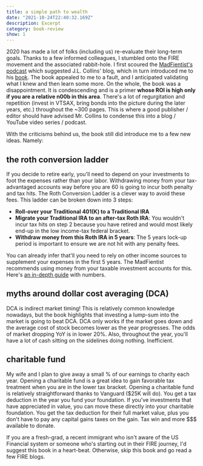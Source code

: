 ```yaml
---
title: a simple path to wealth
date: "2021-10-24T22:40:32.169Z"
description: Excerpt
category: book-review
show: 1
---
```


2020 has made a lot of folks (including us) re-evaluate their long-term goals. Thanks to a few informed colleagues, I stumbled onto the FIRE movement and the associated rabbit-hole. I first scoured the [MadFientist's podcast](https://www.madfientist.com/podcast/) which suggested J.L. Collins' blog, which in turn introduced me to his [book](https://www.goodreads.com/book/show/30646587-the-simple-path-to-wealth). The book appealed to me to a fault, and I anticipated validating what I knew and then learn some more. On the whole, the book was a disappointment. It is condescending and is a primer **whose ROI is high only if you are a relative n00b in this area**. There's a lot of regurgitation and repetition (invest in VTSAX, bring bonds into the picture during the later years, etc.) throughout the ~300 pages. This is where a good publisher / editor should have advised Mr. Collins to condense this into a blog / YouTube video series / podcast. 

With the criticisms behind us, the book still did introduce me to a few new ideas. Namely:

## the roth conversion ladder

If you decide to retire early, you'll need to depend on your investments to foot the expenses rather than your labor. Withdrawing money from your tax-advantaged accounts way before you are 60 is going to incur both penalty and tax hits. The Roth Conversion Ladder is a clever way to avoid these fees. This ladder can be broken down into 3 steps:

- **Roll-over your Traditional 401(K) to a Traditional IRA**
- **Migrate your Traditional IRA to an after-tax Roth IRA**: You wouldn't incur tax hits on step 2 because you have retired and would most likely end-up in the low income-tax federal bracket.
- **Withdraw money from this Roth IRA in 5 years**: The 5 years lock-up period is important to ensure we are not hit with any penalty fees.
	
You can already infer that'll you need to rely on other income sources to supplement your expenses in the first 5 years. The MadFientist recommends using money from your taxable investment accounts for this. Here's [an in-depth guide](https://www.madfientist.com/traditional-ira-vs-roth-ira/) with numbers. 

## myths around dollar cost averaging (DCA)

DCA is indirect market timing! This is relatively common knowledge nowadays, but the book highlights that investing a lump-sum into the market is going to beat DCA. DCA only works if the market goes down and the average cost of stock becomes lower as the year progresses. The odds of market dropping YoY is in lower 20%. Also, throughout the year, you'll have a lot of cash sitting on the sidelines doing nothing. Inefficient.

## charitable fund

My wife and I plan to give away a small % of our earnings to charity each year. Opening a charitable fund is a great idea to gain favorable tax treatment when you are in the lower tax bracket. Opening a charitable fund is relatively straightforward thanks to Vanguard ($25K will do). You get a tax deduction in the year you fund your foundation. If you've investments that have appreciated in value, you can move these directly into your charitable foundation. You get the tax deduction for their full market value, plus you don't have to pay any capital gains taxes on the gain. Tax win and more $$$ available to donate. 

If you are a fresh-grad, a recent immigrant who isn't aware of the US Financial system or someone who's starting out in their FIRE journey, I'd suggest this book in a heart-beat. Otherwise, skip this book and go read a few FIRE blogs.

